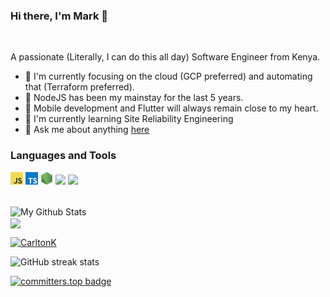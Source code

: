 ### Hi there, I'm Mark 👋
<br />

A passionate (Literally, I can do this all day) Software Engineer from Kenya.
- 🔭 I'm currently focusing on the cloud (GCP preferred) and automating that (Terraform preferred).
- 🔭 NodeJS has been my mainstay for the last 5 years.
- 🔭 Mobile development and Flutter will always remain close to my heart.
- 🌱 I'm currently learning Site Reliability Engineering
- 💬 Ask me about anything [here](https://github.com/CarltonK/CarltonK/issues)

### Languages and Tools
<code><img height="20" src="https://raw.githubusercontent.com/github/explore/80688e429a7d4ef2fca1e82350fe8e3517d3494d/topics/javascript/javascript.png"></code>
<code><img height="20" src="https://raw.githubusercontent.com/github/explore/80688e429a7d4ef2fca1e82350fe8e3517d3494d/topics/typescript/typescript.png"></code>
<code><img height="20" src="https://raw.githubusercontent.com/github/explore/80688e429a7d4ef2fca1e82350fe8e3517d3494d/topics/nodejs/nodejs.png"></code>
<code><img height="20" src="https://raw.githubusercontent.com/jmnote/z-icons/master/16x16/python.png"></code>
<code><img height="20" src="https://raw.githubusercontent.com/jmnote/z-icons/master/16x16/bash.png"></code>

<br />
<img align="center"
    src="https://github-readme-stats.vercel.app/api?username=CarltonK&count_private=true&show_icons=true&include_all_commits=true&theme=material-palenight"
    alt="My Github Stats" />
</a>

<br />
<img align="center"
    src="https://github-readme-stats.vercel.app/api/top-langs/?username=CarltonK&langs_count=10&layout=compact&theme=material-palenight" />
</a>
<br />

<p align="left"> <a href="https://github.com/ryo-ma/github-profile-trophy"><img src="https://github-profile-trophy.vercel.app/?username=CarltonK" alt="CarltonK" /></a> </p>

![GitHub streak stats](https://github-readme-streak-stats.herokuapp.com/?user=CarltonK)  

<!-- ![Profile views](https://gpvc.arturio.dev/CarltonK) -->

[![committers.top badge](https://user-badge.committers.top/kenya_private/CarltonK.svg)](https://user-badge.committers.top/kenya_private/CarltonK)
